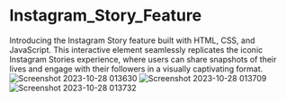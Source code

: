 # Instagram_Story_Feature
Introducing the Instagram Story feature built with HTML, CSS, and JavaScript. This interactive element seamlessly replicates the iconic Instagram Stories experience, where users can share snapshots of their lives and engage with their followers in a visually captivating format.
![Screenshot 2023-10-28 013630](https://github.com/adeshdatir99ad/Instagram_Story_Feature/assets/63045592/04084eb9-4b60-4aca-9362-9211df2cbfdf)
![Screenshot 2023-10-28 013709](https://github.com/adeshdatir99ad/Instagram_Story_Feature/assets/63045592/51ea0f73-bb95-450c-8cb3-d750c3b35167)
![Screenshot 2023-10-28 013732](https://github.com/adeshdatir99ad/Instagram_Story_Feature/assets/63045592/ba7197d1-073b-4c90-bce4-e63ffc9d1a01)
